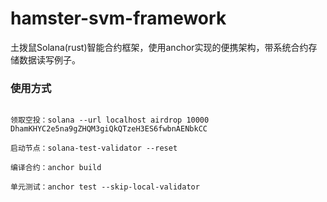# hamster-svm-framework

土拨鼠Solana(rust)智能合约框架，使用anchor实现的便携架构，带系统合约存储数据读写例子。

### 使用方式

```

领取空投：solana --url localhost airdrop 10000 DhamKHYC2e5na9gZHQM3giQkQTzeH3ES6fwbnAENbkCC

启动节点：solana-test-validator --reset

编译合约：anchor build

单元测试：anchor test --skip-local-validator 
```





